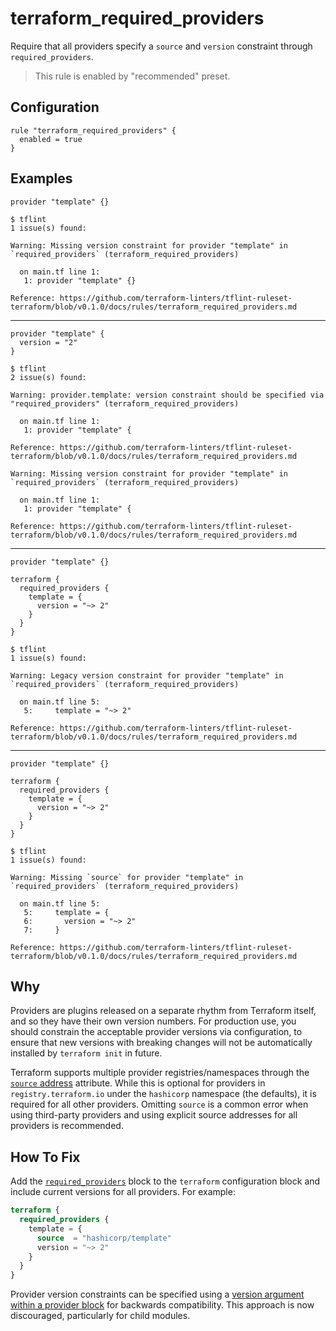 # terraform_required_providers

Require that all providers specify a `source` and `version` constraint through `required_providers`.

> This rule is enabled by "recommended" preset.

## Configuration

```hcl
rule "terraform_required_providers" {
  enabled = true
}
```

## Examples

```hcl
provider "template" {}
```

```
$ tflint
1 issue(s) found:

Warning: Missing version constraint for provider "template" in `required_providers` (terraform_required_providers)

  on main.tf line 1:
   1: provider "template" {}

Reference: https://github.com/terraform-linters/tflint-ruleset-terraform/blob/v0.1.0/docs/rules/terraform_required_providers.md
```

<hr>

```hcl
provider "template" {
  version = "2"
}
```

```
$ tflint
2 issue(s) found:

Warning: provider.template: version constraint should be specified via "required_providers" (terraform_required_providers)

  on main.tf line 1:
   1: provider "template" {

Reference: https://github.com/terraform-linters/tflint-ruleset-terraform/blob/v0.1.0/docs/rules/terraform_required_providers.md

Warning: Missing version constraint for provider "template" in `required_providers` (terraform_required_providers)

  on main.tf line 1:
   1: provider "template" {

Reference: https://github.com/terraform-linters/tflint-ruleset-terraform/blob/v0.1.0/docs/rules/terraform_required_providers.md
```

<hr>

```hcl
provider "template" {}

terraform {
  required_providers {
    template = {
      version = "~> 2"
    }
  }
}
```

```
$ tflint
1 issue(s) found:

Warning: Legacy version constraint for provider "template" in `required_providers` (terraform_required_providers)

  on main.tf line 5:
   5:     template = "~> 2"

Reference: https://github.com/terraform-linters/tflint-ruleset-terraform/blob/v0.1.0/docs/rules/terraform_required_providers.md
```

<hr>

```hcl
provider "template" {}

terraform {
  required_providers {
    template = {
      version = "~> 2"
    }
  }
}
```

```
$ tflint
1 issue(s) found:

Warning: Missing `source` for provider "template" in `required_providers` (terraform_required_providers)

  on main.tf line 5:
   5:     template = {
   6:       version = "~> 2"
   7:     }

Reference: https://github.com/terraform-linters/tflint-ruleset-terraform/blob/v0.1.0/docs/rules/terraform_required_providers.md
```

## Why

Providers are plugins released on a separate rhythm from Terraform itself, and so they have their own version numbers. For production use, you should constrain the acceptable provider versions via configuration, to ensure that new versions with breaking changes will not be automatically installed by `terraform init` in future.

Terraform supports multiple provider registries/namespaces through the [`source` address](https://developer.hashicorp.com/terraform/language/providers/requirements#source-addresses) attribute. While this is optional for providers in `registry.terraform.io` under the `hashicorp` namespace (the defaults), it is required for all other providers. Omitting `source` is a common error when using third-party providers and using explicit source addresses for all providers is recommended.

## How To Fix

Add the [`required_providers`](https://developer.hashicorp.com/terraform/language/providers/requirements#requiring-providers) block to the `terraform` configuration block and include current versions for all providers. For example:

```tf
terraform {
  required_providers {
    template = {
      source  = "hashicorp/template"
      version = "~> 2"
    }
  }
}
```

Provider version constraints can be specified using a [version argument within a provider block](https://www.terraform.io/docs/configuration/providers.html#provider-versions) for backwards compatibility. This approach is now discouraged, particularly for child modules.
